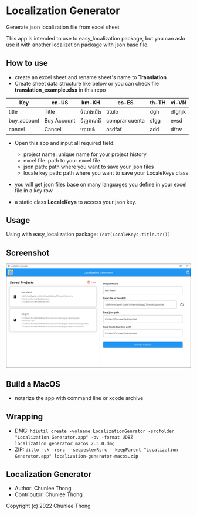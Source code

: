 # Localization Generator

Generate json localization file from excel sheet

This app is intended to use to easy_localization package, but you can aslo use it with another localization package with json base file.

## How to use

- create an excel sheet and rename sheet's name to **Translation**
- Create sheet data structure like below or you can check file **translation_example.xlsx** in this repo

| Key         | en-US       | km-KH   | es-ES          | th-TH | vi-VN  |
| ----------- | ----------- | ------- | -------------- | ----- | ------ |
| title       | Title       | ចំណងជើង | titulo         | dgh   | dfghjk |
| buy_account | Buy Account | ទិញគណនី | comprar cuenta | sfgg  | evsd   |
| cancel      | Cancel      | បោះបង់  | asdfaf         | add   | dfrw   |

- Open this app and input all required field:

  - project name: unique name for your project history
  - excel file: path to your excel file
  - json path: path where you want to save your json files
  - locale key path: path where you want to save your LocaleKeys class

- you will get json files base on many languages you define in your excel file in a key row
- a static class **LocaleKeys** to access your json key.

## Usage

Using with easy_localization package: `Text(LocaleKeys.title.tr())`

## Screenshot

![alt text](screenshot.PNG "screenshot")

## Build a MacOS
- notarize the app with command line or xcode archive
## Wrapping
- DMG: `hdiutil create -volname LocalizationGenrator -srcfolder "Localization Generator.app" -ov -format UDBZ localization_generator_macos_2.3.0.dmg`
- ZIP: `ditto -ck -rsrc --sequesterRsrc --keepParent "Localization Generator.app" localization-generator-macos.zip`

## Localization Generator

- Author: Chunlee Thong
- Contributor: Chunlee Thong

Copyright (c) 2022 Chunlee Thong
